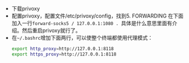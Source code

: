 - 下载privoxy
- 配置privoxy，配置文件/etc/privoxy/config，找到5. FORWARDING 在下面加入一行`forward-socks5 / 127.0.0.1:1080 . `具体是什么意思里面有介绍。然后重启privoxy就行了。
- 在`~/.bashrc`增加下面两行，可以使整个终端都使用代理模式：
    ```bash
    export http_proxy=http://127.0.0.1:8118
    export https_proxy=http://127.0.0.1:8118
    ```
